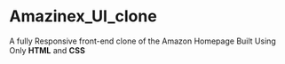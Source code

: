 # Amazinex_UI_clone
A fully Responsive front-end clone of the Amazon Homepage Built Using Only **HTML** and **CSS**
